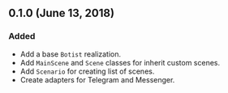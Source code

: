 ## 0.1.0 (June 13, 2018)

### Added
- Add a base `Botist` realization.
- Add `MainScene` and `Scene` classes for inherit custom scenes.
- Add `Scenario` for creating list of scenes.
- Create adapters for Telegram and Messenger.
